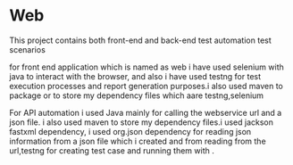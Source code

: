 # Web
This project contains both front-end and back-end test automation test scenarios

for front end application which is named as web i have used selenium with java to 
interact with the browser, and also i have used testng for test execution processes
and report generation purposes.i also used maven to package or to store my dependency 
files which aare testng,selenium


For API automation i used Java mainly for calling the webservice url and a json file.
i also used maven to store my dependency files.i used jackson fastxml dependency, 
i used org.json dependency for reading json information from a json file which i
created and from reading from the url,testng for creating test case and running them with .
